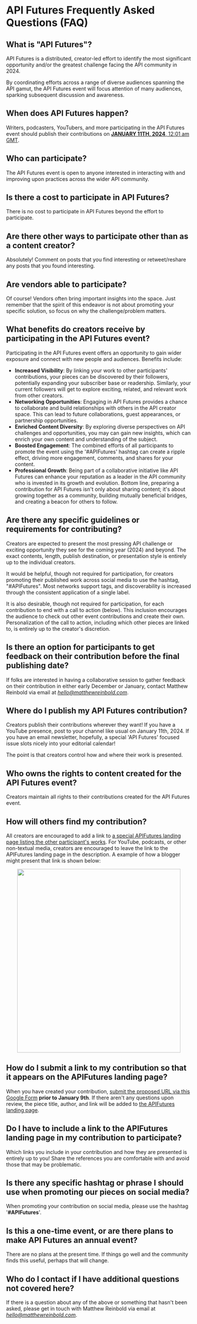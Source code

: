 # API Futures Frequently Asked Questions (FAQ)

## What is "API Futures"? 
API Futures is a distributed, creator-led effort to identify the most significant opportunity and/or the greatest challenge facing the API community in 2024.

By coordinating efforts across a range of diverse audiences spanning the API gamut, the API Futures event will focus attention of many audiences, sparking subsequent discussion and awareness.

## When does API Futures happen?
Writers, podcasters, YouTubers, and more participating in the API Futures event should publish their contributions on [**JANUARY 11TH, 2024**, 12:01 am GMT](https://dateful.com/convert/gmt?t=1201am&d=2024-01-11&tz2=USA-Central-Time). 

## Who can participate?
The API Futures event is open to anyone interested in interacting with and improving upon practices across the wider API community.

## Is there a cost to participate in API Futures? 
There is no cost to participate in API Futures beyond the effort to participate.

## Are there other ways to participate other than as a content creator? 
Absolutely! Comment on posts that you find interesting or retweet/reshare any posts that you found interesting.

## Are vendors able to participate? 
Of course! Vendors often bring important insights into the space. Just remember that the spirit of this endeavor is not about promoting your specific solution, so focus on why the challenge/problem matters.

## What benefits do creators receive by participating in the API Futures event? 
Participating in the API Futures event offers an opportunity to gain wider exposure and connect with new people and audiences. Benefits include:
* **Increased Visibility**: By linking your work to other participants' contributions, your pieces can be discovered by their followers, potentially expanding your subscriber base or readership. Similarly, your current followers will get to explore exciting, related, and relevant work from other creators.
* **Networking Opportunities**: Engaging in API Futures provides a chance to collaborate and build relationships with others in the API creator space. This can lead to future collaborations, guest appearances, or partnership opportunities. 
* **Enriched Content Diversity**: By exploring diverse perspectives on API challenges and opportunities, you may can gain new insights, which can enrich your own content and understanding of the subject. 
* **Boosted Engagement**: The combined efforts of all participants to promote the event using the '#APIFutures' hashtag can create a ripple effect, driving more engagement, comments, and shares for your content. 
* **Professional Growth**: Being part of a collaborative initiative like API Futures can enhance your reputation as a leader in the API community who is invested in its growth and evolution.
Bottom line, preparing a contribution for API Futures isn't only about sharing content; it's about growing together as a community, building mutually beneficial bridges, and creating a beacon for others to follow.

## Are there any specific guidelines or requirements for contributing? 
Creators are expected to present the most pressing API challenge or exciting opportunity they see for the coming year (2024) and beyond. The exact contents, length, publish destination, or presentation style is entirely up to the individual creators. 

It would be helpful, though not required for participation, for creators promoting their published work across social media to use the hashtag, "#APIFutures". Most networks support tags, and discoverability is increased through the consistent application of a single label.

It is also desirable, though not required for participation, for each contribution to end with a call to action (below). This inclusion encourages the audience to check out other event contributions and create their own. Personalization of the call to action, including which other pieces are linked to, is entirely up to the creator's discretion. 

## Is there an option for participants to get feedback on their contribution before the final publishing date? 
If folks are interested in having a collaborative session to gather feedback on their contribution in either early December or January, contact Matthew Reinbold via email at *hello@matthewreinbold.com*.

## Where do I publish my API Futures contribution?
Creators publish their contributions wherever they want! If you have a YouTube presence, post to your channel like usual on January 11th, 2024. If you have an email newsletter, hopefully, a special 'API Futures' focused issue slots nicely into your editorial calendar! 

The point is that creators control how and where their work is presented. 

## Who owns the rights to content created for the API Futures event? 
Creators maintain all rights to their contributions created for the API Futures event. 

## How will others find my contribution?
All creators are encouraged to add a link to [a special APIFutures landing page listing the other participant's works](https://matthewreinbold.github.io/APIFutures/index.html). For YouTube, podcasts, or other non-textual media, creators are encouraged to leave the link to the APIFutures landing page in the description. A example of how a blogger might present that link is shown below:
<p align="center">
  <img height="500" width="444" src="https://github.com/MatthewReinbold/APIFutures/assets/495507/15f932dc-6da7-444d-9042-78857f800797">
</p>

## How do I submit a link to my contribution so that it appears on the APIFutures landing page? 
When you have created your contribution, [submit the proposed URL via this Google Form](https://forms.gle/9UzNcMRQvxEYkshW6) **prior to January 9th**. If there aren't any questions upon review, the piece title, author, and link will be added to [the APIFutures landing page](https://matthewreinbold.github.io/APIFutures/index.html). 

## Do I have to include a link to the APIFutures landing page in my contribution to participate? 
Which links you include in your contribution and how they are presented is entirely up to you! Share the references you are comfortable with and avoid those that may be problematic.

## Is there any specific hashtag or phrase I should use when promoting our pieces on social media? 
When promoting your contribution on social media, please use the hashtag '**#APIFutures**'. 

## Is this a one-time event, or are there plans to make API Futures an annual event? 
There are no plans at the present time. If things go well and the community finds this useful, perhaps that will change. 

## Who do I contact if I have additional questions not covered here?
If there is a question about any of the above or something that hasn't been asked, please get in touch with Matthew Reinbold via email at *hello@matthewreinbold.com*.
